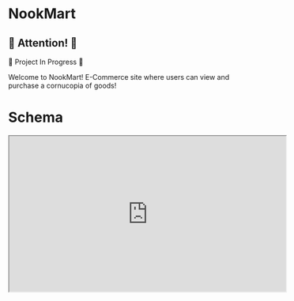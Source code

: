 # NookMart

## 🚨 Attention! 🚨
🚧 Project In Progress 🚧

Welcome to NookMart! 
E-Commerce site where users can view and purchase a cornucopia of goods!

# Schema
<iframe width="560" height="315" src='https://dbdiagram.io/embed/64f0b55802bd1c4a5ec1ceed'> </iframe>
